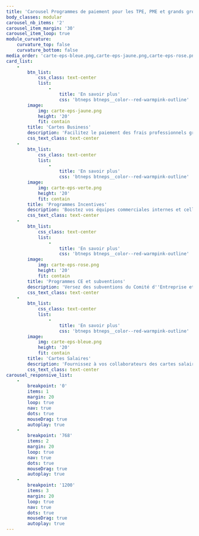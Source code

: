 ```yaml
---
title: 'Carousel Programmes de paiement pour les TPE, PME et grands groupes'
body_classes: modular
carousel_nb_items: '2'
carousel_item_margin: '30'
carousel_item_loop: true
module_curvature:
    curvature_top: false
    curvature_bottom: false
media_order: 'carte-eps-bleue.png,carte-eps-jaune.png,carte-eps-rose.png,carte-eps-verte.png'
card_list:
    -
        btn_list:
            css_class: text-center
            list:
                -
                    title: 'En savoir plus'
                    css: 'btneps btneps__color--red-warmpink-outline'
        image:
            img: carte-eps-jaune.png
            height: '20'
            fit: contain
        title: 'Cartes Business'
        description: 'Facilitez le paiement des frais professionnels grâce à des cartes prépayées sans découvert possible. Gagnez en visibilité sur les dépenses professionnelles.'
        css_text_class: text-center
    -
        btn_list:
            css_class: text-center
            list:
                -
                    title: 'En savoir plus'
                    css: 'btneps btneps__color--red-warmpink-outline'
        image:
            img: carte-eps-verte.png
            height: '20'
            fit: contain
        title: 'Programmes Incentives'
        description: 'Boostez vos équipes commerciales internes et celles de vos partenaires en leur proposants des programmes de gratification motivants et attrayants (cartes cadeaux etc.)'
        css_text_class: text-center
    -
        btn_list:
            css_class: text-center
            list:
                -
                    title: 'En savoir plus'
                    css: 'btneps btneps__color--red-warmpink-outline'
        image:
            img: carte-eps-rose.png
            height: '20'
            fit: contain
        title: 'Programmes CE et subventions'
        description: 'Versez des subventions du Comité d''Entreprise et autres cadeaux sur des cartes ou des e-wallets dédiés à vos salariés. Facilitez les transactions et les remboursements.'
        css_text_class: text-center
    -
        btn_list:
            css_class: text-center
            list:
                -
                    title: 'En savoir plus'
                    css: 'btneps btneps__color--red-warmpink-outline'
        image:
            img: carte-eps-bleue.png
            height: '20'
            fit: contain
        title: 'Cartes Salaires'
        description: 'Fournissez à vos collaborateurs des cartes salaires. Versez-y leur rémunération, commissions et autres primes contractuelles pour faciliter les paiements et garantir la sécurité des flux.'
        css_text_class: text-center
carousel_responsive_list:
    -
        breakpoint: '0'
        items: 1
        margin: 20
        loop: true
        nav: true
        dots: true
        mouseDrag: true
        autoplay: true
    -
        breakpoint: '768'
        items: 2
        margin: 20
        loop: true
        nav: true
        dots: true
        mouseDrag: true
        autoplay: true
    -
        breakpoint: '1200'
        items: 3
        margin: 20
        loop: true
        nav: true
        dots: true
        mouseDrag: true
        autoplay: true
---
```


